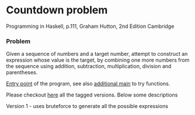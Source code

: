 # Countdown problem

Programming in Haskell, p.111, Graham Hutton, 2nd Edition Cambridge

### Problem

Given a sequence of numbers and a target number, attempt to construct an expression 
whose value is the target, by combining one more numbers from the sequence using 
addition, subtraction, multiplication, division and parentheses.

[Entry point](./app/Countdown.hs) of the program, see also [additional main](./app/Main.hs) to try functions.

Please checkout [here](https://github.com/francesco-losciale/haskell-countdown/tags) all the tagged versions.
Below some descriptions

Version 1 - uses bruteforce to generate all the possible expressions
